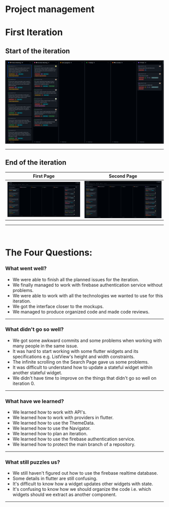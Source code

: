 # Project management

# First Iteration


## Start of the iteration

![Iteration 1 Start](../images/iteration1start.png)

---
## End of the iteration

First Page           |  Second Page
:-------------------------:|:-------------------------:
![Iteration 1 End](../images/iteration1end1.1.png)  |  ![Iteration 1 End](../images/iteration1end1.2.png)

---
</br>

# The Four Questions:


### <b>What went well?</b>
- We were able to finish all the planned issues for the iteration.
- We finally managed to work with firebase authentication service without problems.
- We were able to work with all the technologies we wanted to use for this iteration.
- We got the interface closer to the mockups.
- We managed to produce organized code and made code reviews.

---
### <b>What didn't go so well?</b>
- We got some awkward commits and some problems when working with many people in the same issue.
- It was hard to start working with some flutter widgets and its specifications e.g. ListView's height and width constraints.
- The infinite scrolling on the Search Page gave us some problems.
- It was difficult to understand how to update a stateful widget within another stateful widget.
- We didn't have time to improve on the things that didn't go so well on iteration 0.

---
### <b>What have we learned?</b>
- We learned how to work with API's. 
- We learned how to work with providers in flutter.
- We learned how to use the ThemeData.
- We learned how to use the Navigator.
- We learned how to plan an iteration.
- We learned how to use the firebase authentication service.
- We learned how to protect the main branch of a repository.


---
### <b>What still puzzles us?</b>
- We still haven't figured out how to use the firebase realtime database.
- Some details in flutter are still confusing. 
- It's difficult to know how a widget updates other widgets with state.
- It's confusing to know how we should organize the code i.e. which widgets should we extract as another component.

---
</br>